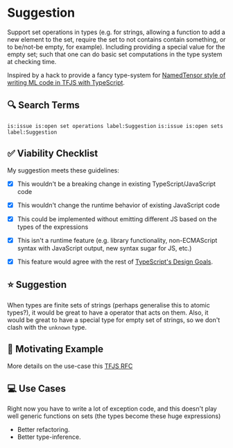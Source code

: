 # Suggestion

Support set operations in types (e.g. for strings, allowing a function to add a new element to the set, require the set to not contains contain something, or to be/not-be empty, for example). Including providing a special value for the empty set; such that one can do basic set computations in the type system at checking time.

Inspired by a hack to provide a fancy type-system for [NamedTensor style of writing ML code in TFJS with TypeScript](https://github.com/PAIR-code/tiny-transformers/blob/main/animated-transformer/src/lib/README.md).

## 🔍 Search Terms

<!--
  💡 Did you know? TypeScript has over 2,000 open suggestions!
  🔎 Please search thoroughly before logging new feature requests as most common ideas already have a proposal in progress.
  The "Common Feature Requests" section of the FAQ lists many popular requests: https://github.com/Microsoft/TypeScript/wiki/FAQ#common-feature-requests

  Replace the text below:
-->

`is:issue is:open set operations label:Suggestion`
`is:issue is:open sets label:Suggestion`

## ✅ Viability Checklist

<!--
   Suggestions that don't meet all these criteria are very, very unlikely to be accepted.
   We always recommend reviewing the TypeScript design goals before investing time writing
   a proposal for ideas outside the scope of the project.
-->
My suggestion meets these guidelines:

* [x] This wouldn't be a breaking change in existing TypeScript/JavaScript code
* [x] This wouldn't change the runtime behavior of existing JavaScript code
* [x] This could be implemented without emitting different JS based on the types of the expressions
* [x] This isn't a runtime feature (e.g. library functionality, non-ECMAScript syntax with JavaScript output, new syntax sugar for JS, etc.)
* [x] This feature would agree with the rest of [TypeScript's Design Goals](https://github.com/Microsoft/TypeScript/wiki/TypeScript-Design-Goals).


## ⭐ Suggestion

When types are finite sets of strings (perhaps generalise this to atomic types?), it would be great to have a operator that acts on them. Also, it would be great to have a special type for empty set of strings, so we don't clash with the `unknown` type.



<!-- A summary of what you'd like to see added or changed -->

## 📃 Motivating Example

<!--
  If you were announcing this feature in a blog post, what's a short explanation that shows
  a developer why this feature improves the language?
-->

More details on the use-case this [TFJS RFC](https://github.com/PAIR-code/tiny-transformers/blob/main/animated-transformer/src/lib/gtensor/20210731-tfjs-named-tensors.md)


## 💻 Use Cases

<!--
  What do you want to use this for?
  What shortcomings exist with current approaches?
  What workarounds are you using in the meantime?
-->

Right now you have to write a lot of exception code, and this doesn't play well generic functions on sets (the types become these huge expressions)

* Better refactoring.
* Better type-inference.
